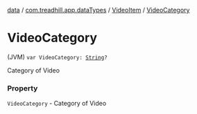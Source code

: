 [data](../../index.md) / [com.treadhill.app.dataTypes](../index.md) / [VideoItem](index.md) / [VideoCategory](./-video-category.md)

# VideoCategory

(JVM) `var VideoCategory: `[`String`](https://kotlinlang.org/api/latest/jvm/stdlib/kotlin/-string/index.html)`?`

Category of Video

### Property

`VideoCategory` - Category of Video